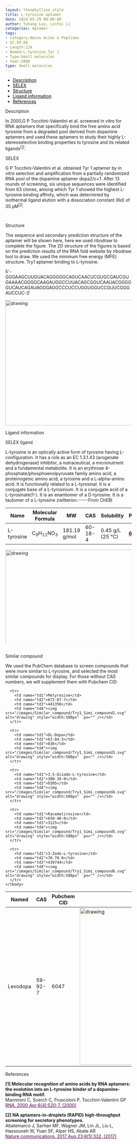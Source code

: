 ```yaml
---
layout: theophylline_style
title: L-tyrosine aptamer
date: 2024-05-29 00:00:00
author: Yuhang Luo, Linfei Li
categories: Aptamer
tags:
- Category:Amino Acids & Peptides
- GC:59.68
- Length:124
- Named:L-tyrosine_Tyr 1
- Type:Small molecules
- Year:2000
type: Small molecules
---
```

<html>



<div class="side-nav">
<ul>
    <div class="side-nav-item"><li><a href="#description" style="color: #000000;">Description</a></li></div>
    <div class="side-nav-item"><li><a href="#SELEX" style="color: #000000;">SELEX</a></li></div>
    <div class="side-nav-item"><li><a href="#Structure" style="color: #000000;">Structure</a></li></div>
    <div class="side-nav-item"><li><a href="#ligand-recognition" style="color: #000000;">Ligand information</a></li></div>
    <div class="side-nav-item"><li><a href="#references" style="color: #000000;">References</a></li></div>
    </ul>
</div>



<p class="header_box" id="description">Description</p>
<p>In 2000,G P Tocchini-Valentini et al. screened in vitro for RNA aptamers that specifically bind the free amino acid tyrosine from a degraded pool derived from dopamine aptamers and used these aptamers to study their highly L-stereoselective binding properties to tyrosine and its related ligands<sup>[<a href="#ref1" style="color:#520049">1</a>]</sup>.<br></p>


<p class="header_box" id="SELEX">SELEX</p>
<p>G P Tocchini-Valentini et al. obtained Tyr 1 aptamer by in vitro selection and amplification from a partially randomized RNA pool of the dopamine aptamer dopa2/c+1. After 13 rounds of screening, six unique sequences were identified from 63 clones, among which Tyr 1 showed the highest L-tyrosine binding affinity, which was determined by isothermal ligand elution with a dissociation constant (Kd) of 35 μM<sup>[<a href="#ref1" style="color:#520049">1</a>]</sup>.<p>
<br>


<p class="header_box" id="Structure">Structure</p>
<p>The sequence and secondary prediction structure of the aptamer will be shown here, here we used ribodraw to complete the figure. The 2D structure of the figures is based on the prediction results of the RNA fold website by ribodraw tool to draw. We used the minimum free energy (MFE) structure. Try1 aptamer binding to L-tyrosine.<br></p>
<p>5'-GGGAAGCUUGUACAGGGGGCAGUCAACUCGUGCGAUCGUGAAAACGGGGCAAGAUGGCCUUACAGCGGUCAAUACGGGGGUCAUCAGAUAGGGAGGCCCUCCUGGUGGUCCGUUCGGGAUCCUC-3'</p>
<img src="/images/2D/Try 1_aptamer_2D1.svg" alt="drawing" style="width:800px;height:400px;display:block;margin:0 auto;border-radius:0;" class="img-responsive">
<div style="display: flex; justify-content: center;"></div>



<font ><p class="header_box" id="ligand-recognition">Ligand information</p>  

<p class="blowheader_box">SELEX ligand</p>
<font>L-tyrosine is an optically active form of tyrosine having L-configuration. It has a role as an EC 1.3.1.43 (arogenate dehydrogenase) inhibitor, a nutraceutical, a micronutrient and a fundamental metabolite. It is an erythrose 4-phosphate/phosphoenolpyruvate family amino acid, a proteinogenic amino acid, a tyrosine and a L-alpha-amino acid. It is functionally related to a L-tyrosinal. It is a conjugate base of a L-tyrosinium. It is a conjugate acid of a L-tyrosinate(1-). It is an enantiomer of a D-tyrosine. It is a tautomer of a L-tyrosine zwitterion.-----From ChEBI</font>
<br>
<table class="table table-bordered" style="table-layout:fixed;width:auto;margin-left:auto;margin-right:auto;" >
  <thead>
      <tr>
        <th onclick="sortTable(0)">Name</th>
        <th onclick="sortTable(1)">Molecular Formula</th>
        <th onclick="sortTable(2)">MW</th>
        <th onclick="sortTable(3)">CAS</th>
        <th onclick="sortTable(4)">Solubility</th>
        <th onclick="sortTable(5)">PubChem</th>
        <th onclick="sortTable(6)">Drug ID</th>
      </tr>
  </thead>
    <tbody>
      <tr>
        <td name="td0">L-tyrosine</td>
        <td name="td1">C<sub>9</sub>H<sub>11</sub>NO<sub>3</sub></td>
        <td name="td2">181.19 g/mol</td>
        <td name="td3">60-18-4</td>
        <td name="td4">0.45 g/L (25 ℃)</td>
        <td name="td5"><a href="https://pubchem.ncbi.nlm.nih.gov/compound/6057" target="_blank" style="color:#520049"><b>6057</b></a></td>
        <td name="td6"><a href="https://go.drugbank.com/drugs/DB00135" target="_blank" style="color:#520049"><b>DB00135</b></a></td>
      </tr>
	  </tbody>
  </table>
<div style="display: flex; justify-content: center;"></div>
<img src="/images/SELEX_ligand/Try1_aptamer_SELEX_ligand.svg" alt="drawing" style="width:1000px;height:300px;border:solid 1px #efefef;display:block;margin:0 auto;border-radius:0;" class="img-responsive">
<br>



<p class="blowheader_box">Similar compound</p>                    
<p>We used the PubChem database to screen compounds that were more similar to L-tyrosine,  and selected the most similar compounds for display. For those without CAS numbers, we will supplement them with Pubchem CID.</p>
<table class="table table-bordered" style="table-layout:fixed;width:auto;margin-left:auto;margin-right:auto;">
      <thead>
      <tr>
        <th onclick="sortTable(1)">Named</th>
        <th onclick="sortTable(2)">CAS</th>
        <th onclick="sortTable(3)">Pubchem CID</th>
        <th onclick="sortTable(4)">Structure</th>
      </tr>
      </thead>
    <tbody>
      <tr>
        <td name="td1">Levodopa</td>
        <td name="td2">59-92-7</td>
        <td name="td3">6047</td>
        <td name="td4"><img src="/images/Similar_compound/Try1_Simi_compound1.svg" alt="drawing" style="width:500px"  px="" /></td>
      </tr>
            
      <tr>
        <td name="td1">Metyrosine</td>
        <td name="td2">672-87-7</td>
        <td name="td3">441350</td>
        <td name="td4"><img src="/images/Similar_compound/Try1_Simi_compound2.svg" alt="drawing" style="width:500px"  px="" /></td>
      </tr>
            
      <tr>
        <td name="td1">DL-Dopa</td>
        <td name="td2">63-84-3</td>
        <td name="td3">836</td>
        <td name="td4"><img src="/images/Similar_compound/Try1_Simi_compound3.svg" alt="drawing" style="width:500px"  px="" /></td>
      </tr>
            
      <tr>
        <td name="td1">3,5-Diiodo-L-tyrosine</td>
        <td name="td2">300-39-0</td>
        <td name="td3">9305</td>
        <td name="td4"><img src="/images/Similar_compound/Try1_Simi_compound4.svg" alt="drawing" style="width:500px"  px="" /></td>
      </tr>
            
      <tr>
        <td name="td1">Racemetirosine</td>
        <td name="td2">658-48-0</td>
        <td name="td3">3125</td>
        <td name="td4"><img src="/images/Similar_compound/Try1_Simi_compound5.svg" alt="drawing" style="width:500px"  px="" /></td>
      </tr>
            
      <tr>
        <td name="td1">3-Iodo-L-tyrosine</td>
        <td name="td2">70-78-0</td>
        <td name="td3">439744</td>
        <td name="td4"><img src="/images/Similar_compound/Try1_Simi_compound6.svg" alt="drawing" style="width:500px"  px="" /></td>
      </tr>
    </tbody>
  </table>
                 
<p class="header_box" id="references">References</p>
                
<a id="ref1"></a><font><strong>[1] Molecular recognition of amino acids by RNA aptamers: the evolution into an L-tyrosine binder of a dopamine-binding RNA motif.</strong></font><br />
Mannironi C, Scerch C, Fruscoloni P, Tocchini-Valentini GP<br />
<a href="https://pubmed.ncbi.nlm.nih.gov/10786843/" target="_blank" style="color:#520049">RNA. 2000 Apr;6(4):520-7. (2000)</a>
<br/>
            
<a id="ref2"></a><font><strong>[2] NA aptamers-in-droplets (RAPID) high-throughput screening for secretory phenotypes.</strong></font><br />
Abatemarco J, Sarhan MF, Wagner JM, Lin JL, Liu L, Hassouneh W, Yuan SF, Alper HS, Abate AR<br />
<a href="https://pubmed.ncbi.nlm.nih.gov/28835641/" target="_blank" style="color:#520049">Nature communications. 2017 Aug 23;8(1):332. (2017)</a>
<br/>





<html lang="en">
    <head>
      <meta charset="utf-8" />
      <meta name="viewport" content="width=device-width, user-scalable=no, minimum-scale=1.0, maximum-scale=1.0">
      <meta http-equiv="X-UA-Compatible" content="IE=edge">
      <!-- Molstar CSS & JS -->
      <link rel="stylesheet" type="text/css" href="https://cdn.jsdelivr.net/npm/pdbe-molstar@3.3.0/build/pdbe-molstar.css">
      <script src="https://cdn.jsdelivr.net/npm/pdbe-molstar@3.3.0/build/pdbe-molstar-plugin.js"></script>
        <style>
          * {
              margin: 0;
              padding: 0;
              box-sizing: border-box;
          }
          .msp-plugin ::-webkit-scrollbar-thumb {
              background-color: #474748  !important;
          }
          .msp-plugin .msp-layout-standard {
              border: 1px solid #efefef;
          }
          .viewerSection1 {
            padding-top: 0px;
          }
          .controlsSection1 {
            width: 300px;
              display: flex;
              float:left;
              padding: 0px 0 0 0;
              height:25px;
            }
            .controlBox1 {
              border: 0px solid lightgray;
              padding: 0px;
              margin-bottom: 0px;
            }
          #myViewer1{
            float:left;
            width:500px;
            height: 500px;
            position:relative;
          }
        </style>
    </head>
    <script>
      var viewerInstance1 = new PDBeMolstarPlugin();
      var options1 = {
        customData:{
        url:'/pdbfiles/1RAW-3D.pdb',
        format: 'pdb'},
        hideCanvasControls: ['expand', 'selection', 'animation', 'controlToggle'],
        bgColor: {r:255, g:255, b:255},
        }
      var viewerContainer1 = document.getElementById('myViewer1');
      viewerInstance1.render(viewerContainer1, options1);
  window.addEventListener('load', function() {
    var colorSelectionButton1 = document.querySelector('.controlsSection1 button');
    colorSelectionButton1.click();
  });
    </script>
    </html>